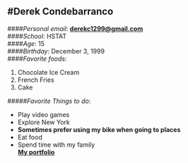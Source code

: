 #Derek Condebarranco  
---  

####_Personal email_: **derekc1299@gmail.com**  
####_School_: HSTAT    
####_Age_: 15    
####_Birthday_: December 3, 1999    
####_Favorite foods_: 
1. Chocolate Ice Cream  
2. French Fries  
3. Cake  

#####_Favorite Things to do_:   
* Play video games  
* Explore New York  
 * **Sometimes prefer using my bike when going to places**  
* Eat food  
* Spend time with my family  
**[My portfolio](https://sites.google.com/a/hstat.org/derekc4859sep11/home)**

